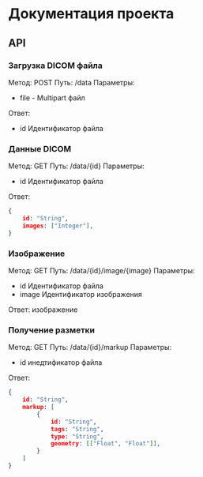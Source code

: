 # Документация проекта

## API

### Загрузка DICOM файла

Метод: POST
Путь:  /data
Параметры:
- file  -   Multipart файл

Ответ:

- id Идентификатор файла

### Данные DICOM

Метод: GET
Путь:  /data/{id}
Параметры:

- id Идентификатор файла

Ответ:

```json
{
    id: "String",
    images: ["Integer"],
}
```

### Изображение

Метод: GET
Путь:  /data/{id}/image/{image}
Параметры:

- id Идентификатор файла
- image Идентификатор изображения

Ответ: изображение

### Получение разметки

Метод: GET
Путь:  /data/{id}/markup
Параметры:

- id инедтификатор файла

Ответ:

```json
{
    id: "String",
    markup: [
        {
            id: "String",
            tags: "String",
            type: "String",
            geometry: [["Float", "Float"]],
        }
    ]
}
```